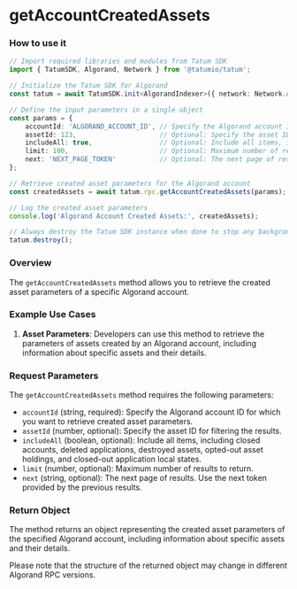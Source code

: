 # getAccountCreatedAssets

### How to use it

```typescript
// Import required libraries and modules from Tatum SDK
import { TatumSDK, Algorand, Network } from '@tatumio/tatum';

// Initialize the Tatum SDK for Algorand
const tatum = await TatumSDK.init<AlgorandIndexer>({ network: Network.ALGORAND_INDEXER });

// Define the input parameters in a single object
const params = {
    accountId: 'ALGORAND_ACCOUNT_ID', // Specify the Algorand account ID for which you want to retrieve created asset parameters.
    assetId: 123,                     // Optional: Specify the asset ID (number) for filtering.
    includeAll: true,                 // Optional: Include all items, including closed accounts, deleted applications, destroyed assets, opted-out asset holdings, and closed-out application local states (boolean).
    limit: 100,                       // Optional: Maximum number of results to return (number).
    next: 'NEXT_PAGE_TOKEN'           // Optional: The next page of results. Use the next token provided by the previous results (string).
};

// Retrieve created asset parameters for the Algorand account
const createdAssets = await tatum.rpc.getAccountCreatedAssets(params);

// Log the created asset parameters
console.log('Algorand Account Created Assets:', createdAssets);

// Always destroy the Tatum SDK instance when done to stop any background processes
tatum.destroy();
```

### Overview

The `getAccountCreatedAssets` method allows you to retrieve the created asset parameters of a specific Algorand account.

### Example Use Cases

1. **Asset Parameters**: Developers can use this method to retrieve the parameters of assets created by an Algorand account, including information about specific assets and their details.

### Request Parameters

The `getAccountCreatedAssets` method requires the following parameters:

- `accountId` (string, required): Specify the Algorand account ID for which you want to retrieve created asset parameters.
- `assetId` (number, optional): Specify the asset ID for filtering the results.
- `includeAll` (boolean, optional): Include all items, including closed accounts, deleted applications, destroyed assets, opted-out asset holdings, and closed-out application local states.
- `limit` (number, optional): Maximum number of results to return.
- `next` (string, optional): The next page of results. Use the next token provided by the previous results.

### Return Object

The method returns an object representing the created asset parameters of the specified Algorand account, including information about specific assets and their details. 

Please note that the structure of the returned object may change in different Algorand RPC versions.